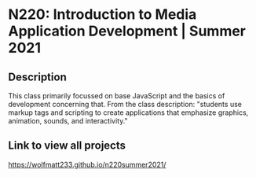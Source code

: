 # N220: Introduction to Media Application Development | Summer 2021

## Description

This class primarily focussed on base JavaScript and the basics of development concerning that.
From the class description: "students use markup tags and scripting to create applications that emphasize graphics, animation, sounds, and interactivity."

## Link to view all projects

https://wolfmatt233.github.io/n220summer2021/
